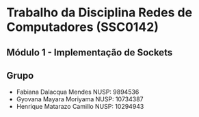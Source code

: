 # Trabalho da Disciplina Redes de Computadores (SSC0142)
## Módulo 1 - Implementação de Sockets

## Grupo
- Fabiana Dalacqua Mendes NUSP: 9894536
- Gyovana Mayara Moriyama NUSP: 10734387
- Henrique Matarazo Camillo NUSP: 10294943